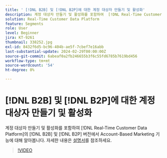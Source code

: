 ```yaml
---
title: ' [!DNL B2B] 및 [!DNL B2P]에 대한 계정 대상자 만들기 및 활성화'
description: 계정 대상자 만들기 및 활성화를 포함하여  [!DNL Real-Time Customer Data Platform]의  [!DNL B2B]  및 [!DNL B2P] 에디션에서 Account-Based Marketing 기능에 대해 알아봅니다.
solution: Real-Time Customer Data Platform
feature: Segments
role: User
level: Beginner
jira: KT-9261
thumbnail: 338252.jpg
exl-id: 8432f6d5-bc96-404b-ae5f-7cbef7e16abb
last-substantial-update: 2024-02-29T00:00:00Z
source-git-commit: 6abeaf0a2fb246655b3f6c55fd6785b7619bd456
workflow-type: tm+mt
source-wordcount: '54'
ht-degree: 0%

---
```


# [!DNL B2B] 및 [!DNL B2P]에 대한 계정 대상자 만들기 및 활성화

계정 대상자 만들기 및 활성화를 포함하여 [!DNL Real-Time Customer Data Platform]의 [!DNL B2B] 및 [!DNL B2P] 버전에서 Account-Based Marketing 기능에 대해 알아봅니다. 자세한 내용은 [설명서](https://experienceleague.adobe.com/docs/experience-platform/segmentation/ui/account-audiences.html?lang=ko)를 참조하세요.

>[!VIDEO](https://video.tv.adobe.com/v/338252?learn=on&enablevpops)

